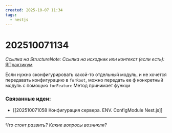 ```yaml
---
created: 2025-10-07 11:34
tags:
  - nestjs
---
```

# 202510071134
*Ссылка на StructureNote:*
*Ссылка на исходник или контекст (если есть):* [ЯПрактикум](https://practicum.yandex.ru/trainer/backend-nodejs/lesson/64506ddc-7e9d-440a-acf6-bda3f77dd69f/)

Если нужно сконфигурировать какой-то отдельный модуль, и не хочется передавать конфигурацию в `forRoot`, можно передать ее ф конкретный модуль с помощью `forFeature`
Метод принимает функци
### Связанные идеи:
* [[202510071058 Конфигурация сервера. ENV. ConfigModule Nest.js]]
---

*Что стоит развить? Какие вопросы возникли?*